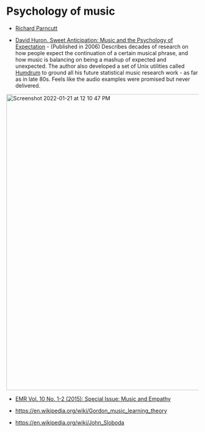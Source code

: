 Psychology of music
===

- [Richard Parncutt](https://scholar.google.at/citations?user=k8Fpja0AAAAJ&hl=en)

- [David Huron. Sweet Anticipation: Music and the Psychology of Expectation](https://amzn.to/3FNCjmo) - (Published in 2006) Describes decades of research on how people expect the continuation of a certain musical phrase, and how music is balancing on being a mashup of expected and unexpected. The author also developed a set of Unix utilities called [Humdrum](https://www.humdrum.org/) to ground all his future statistical music research work - as far as in late 80s. Feels like the audio examples were promised but never delivered.

<img width="774" alt="Screenshot 2022-01-21 at 12 10 47 PM" src="https://user-images.githubusercontent.com/1491908/150499414-7dbb1772-6ceb-44b8-8018-d4869a345fa3.png">

- [EMR Vol. 10 No. 1-2 (2015): Special Issue: Music and Empathy](https://emusicology.org/index.php/EMR/issue/view/140) 

- https://en.wikipedia.org/wiki/Gordon_music_learning_theory

- https://en.wikipedia.org/wiki/John_Sloboda
